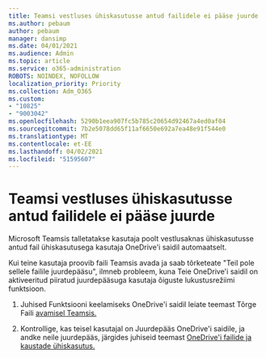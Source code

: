 ```yaml
---
title: Teamsi vestluses ühiskasutusse antud failidele ei pääse juurde
ms.author: pebaum
author: pebaum
manager: dansimp
ms.date: 04/01/2021
ms.audience: Admin
ms.topic: article
ms.service: o365-administration
ROBOTS: NOINDEX, NOFOLLOW
localization_priority: Priority
ms.collection: Adm_O365
ms.custom:
- "10825"
- "9003042"
ms.openlocfilehash: 5290b1eea907fc5b785c20654d92467a4ed0af04
ms.sourcegitcommit: 7b2e5078dd65f11af6650e692a7ea48e91f544e0
ms.translationtype: MT
ms.contentlocale: et-EE
ms.lasthandoff: 04/02/2021
ms.locfileid: "51595607"
---
```

# <a name="unable-to-access-files-shared-in-teams-chat"></a>Teamsi vestluses ühiskasutusse antud failidele ei pääse juurde

Microsoft Teamsis talletatakse kasutaja poolt vestlusaknas ühiskasutusse antud fail ühiskasutusega kasutaja OneDrive'i saidil automaatselt.

Kui teine kasutaja proovib faili Teamsis avada ja saab tõrketeate "Teil pole sellele failile juurdepääsu", ilmneb probleem, kuna Teie OneDrive'i saidil on aktiveeritud piiratud juurdepääsuga kasutaja õiguste lukustusrežiimi funktsioon.

1. Juhised Funktsiooni keelamiseks OneDrive'i saidil leiate teemast Tõrge Faili [avamisel Teamsis.](https://go.microsoft.com/fwlink/?linkid=2155733)

1. Kontrollige, kas teisel kasutajal on Juurdepääs OneDrive'i saidile, ja andke neile juurdepääs, järgides juhiseid teemast [OneDrive'i failide ja kaustade ühiskasutus.](https://go.microsoft.com/fwlink/?linkid=2156017)